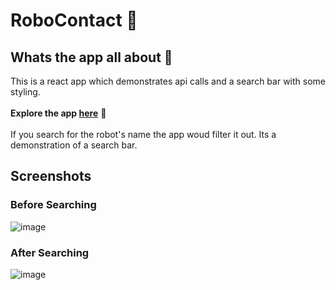 # RoboContact 🤖
## Whats the app all about 🤔
This is a react app which demonstrates api calls and a search bar with some 
styling. <br><br>
**Explore the app [here](https://aswin2108.github.io/robofriends/)** 🔎
<br><br>
If you search for the robot's name the app woud filter it out. Its a demonstration of a search bar.

## Screenshots
### Before Searching
![image](https://user-images.githubusercontent.com/72661784/207379790-caca56e3-2a4e-48de-98dc-08baa1040789.png)

### After Searching
![image](https://user-images.githubusercontent.com/72661784/207379995-6311f2fb-fd6c-4d4f-9ab5-849c64c9c80e.png)
